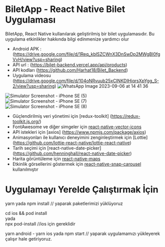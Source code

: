 # BiletApp - React Native Bilet Uygulaması

BiletApp, React Native kullanılarak geliştirilmiş bir bilet uygulamasıdır. Bu uygulama etkinlikler hakkında bilgi edinmenize yardımcı olur

- Android APK : (https://drive.google.com/file/d/1Req_kblSZCWnX3DnSwDp2MWgBI0fgVvH/view?usp=sharing)
- API url : (https://bilet-backend.vercel.app/api/products)
- API kodları (https://github.com/Harhat18/Bilet_Backend)
- Uygulama videosu (https://drive.google.com/file/d/104oNRvuub25xCINKDIHiqrsXpYgg_S-2/view?usp=sharing)
![WhatsApp Image 2023-09-06 at 14 41 36](https://github.com/Harhat18/BiletApp/assets/111196660/9f48c452-0dc1-4f79-9abb-dea132c2bea1)



![Simulator Screenshot - iPhone SE (5)](https://github.com/Harhat18/BiletApp/assets/111196660/bb12790e-9bf9-4a81-b832-0658e54ed1f9)
![Simulator Screenshot - iPhone SE (7)](https://github.com/Harhat18/BiletApp/assets/111196660/43db3842-158d-4d92-b04c-0846a0e9274f)
![Simulator Screenshot - iPhone SE (8)](https://github.com/Harhat18/BiletApp/assets/111196660/8eb16784-806b-42f0-b49c-2091554e251c)



- Güçlendirilmiş veri yönetimi için [redux-toolkit] (https://redux-toolkit.js.org/)
- FontAwesome ve diğer simgeler için [react-native-vector-icons](https://github.com/oblador/react-native-vector-icons)
- API istekleri için [axios] (https://www.npmjs.com/package/axios)
- Animasyonları ile kullanıcı deneyimini zenginleştirmek için [Lottie] (https://github.com/lottie-react-native/lottie-react-native)
- Tarih seçimi için [react-native-date-picker] (https://github.com/henninghall/react-native-date-picker)
- Harita görüntüleme için [react-native-maps](https://github.com/react-native-maps/react-native-maps)
- Etkinlik görsellerini göstermek için [react-native-snap-carousel](https://github.com/meliorence/react-native-snap-carousel) kullanılmıştır

# Uygulamayı Yerelde Çalıştırmak İçin

yarn
yada
npm install // yaparak paketlerimizi yüklüyoruz

cd ios && pod install  
yada  
npx pod-install //ios için gereklidir

yarn android - yarn ios
yada
npm start // yaparak uygulamamızı yükleyerek çalışır hale getiriyoruz.

